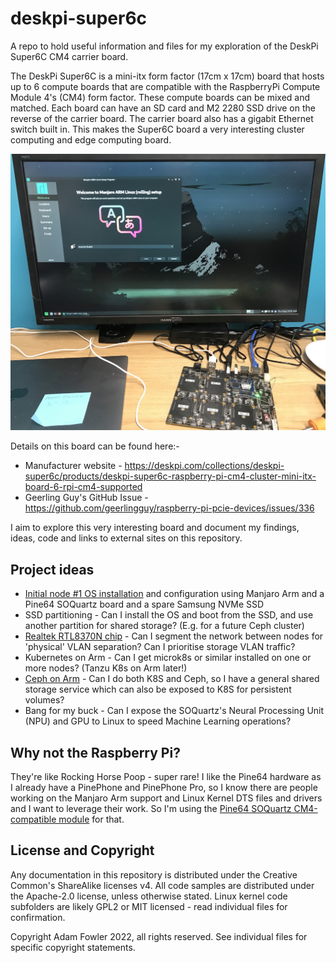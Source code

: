 # deskpi-super6c
A repo to hold useful information and files for my exploration of the DeskPi Super6C CM4 carrier board.

The DeskPi Super6C is a mini-itx form factor (17cm x 17cm) board that hosts up to 6 compute boards
that are compatible with the RaspberryPi Compute Module 4's (CM4) form factor. These compute
boards can be mixed and matched. Each board can have an SD card and M2 2280 SSD drive on the reverse of
the carrier board. The carrier board also has a gigabit Ethernet switch built in. This makes
the Super6C board a very interesting cluster computing and edge computing board.

![DeskPi Super6C with the SOQuartz board running Manjaro Arm](images/deskpi-super6c-soquartz-manjaro-arm.jpg)

Details on this board can be found here:-
- Manufacturer website - https://deskpi.com/collections/deskpi-super6c/products/deskpi-super6c-raspberry-pi-cm4-cluster-mini-itx-board-6-rpi-cm4-supported
- Geerling Guy's GitHub Issue - https://github.com/geerlingguy/raspberry-pi-pcie-devices/issues/336

I aim to explore this very interesting board and document my findings, ideas, code and links
to external sites on this repository.

## Project ideas

- [Initial node #1 OS installation](soquartz/README.md) and configuration using Manjaro Arm and a Pine64 SOQuartz board and a spare Samsung NVMe SSD
- SSD partitioning - Can I install the OS and boot from the SSD, and use another partition for shared storage? (E.g. for a future Ceph cluster)
- [Realtek RTL8370N chip](rtl8370n/README.md) - Can I segment the network between nodes for 'physical' VLAN separation? Can I prioritise storage VLAN traffic?
- Kubernetes on Arm - Can I get microk8s or similar installed on one or more nodes? (Tanzu K8s on Arm later!)
- [Ceph on Arm](ceph/README.md) - Can I do both K8S and Ceph, so I have a general shared storage service which can also be exposed to K8S for persistent volumes?
- Bang for my buck - Can I expose the SOQuartz's Neural Processing Unit (NPU) and GPU to Linux to speed Machine Learning operations?

## Why not the Raspberry Pi?

They're like Rocking Horse Poop - super rare! I like the Pine64 hardware as I already have a
PinePhone and PinePhone Pro, so I know there are people working on the Manjaro Arm support
and Linux Kernel DTS files and drivers and I want to leverage their work. So I'm using the
[Pine64 SOQuartz CM4-compatible module](soquartz/README.md) for that.

## License and Copyright

Any documentation in this repository is distributed under the Creative Common's ShareAlike licenses v4.
All code samples are distributed under the Apache-2.0 license, unless otherwise stated.
Linux kernel code subfolders are likely GPL2 or MIT licensed - read individual files for confirmation.

Copyright Adam Fowler 2022, all rights reserved.
See individual files for specific copyright statements.
